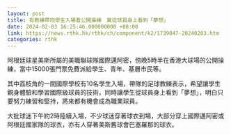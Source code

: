 ```yaml
---
layout: post
title: 有教練帶同學生入場看公開操練　冀從球員身上看到「夢想」
date: 2024-02-03 16:25:46.000000000 +08:00
link: https://news.rthk.hk/rthk/ch/component/k2/1739047-20240203.htm
categories: rthk
---
```


阿根廷球星美斯所屬的美職聯球隊國際邁阿密，傍晚5時半在香港大球場的公開操練，當中15000張門票免費派給學生、青年、基層市民等。

其中荔枝角的一間國際學校有10名學生入場，帶隊的足球教練表示，希望讓學生親身體驗和學習國際級球員的技術，同時讓學生從球員身上看到「夢想」，明白只要努力練習和堅持，將來都有機會成為職業球員。

大批球迷下午約2時陸續入場，不少球迷穿著球衣到場，大部分穿上國際邁阿密或阿根廷國家隊的球衣，亦有人穿著美斯舊球會巴塞羅那的球衣。
